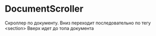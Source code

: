 # DocumentScroller

Скроллер по документу. 
Вниз переходит последовательно по тегу &lt;section&gt;
Вверх идет до топа документа  
